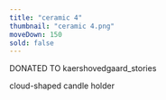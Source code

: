 ```yaml
---
title: "ceramic 4"
thumbnail: "ceramic 4.png"
moveDown: 150
sold: false
---
```

DONATED TO kaershovedgaard_stories

cloud-shaped candle holder
